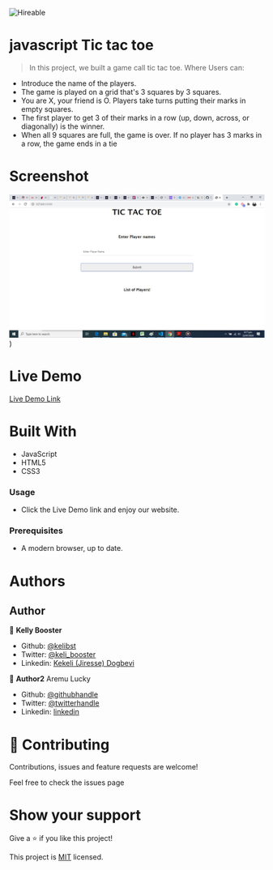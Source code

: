 <!--
*** Thanks for checking out this README Template. If you have a suggestion that would
*** make this better, please fork the repo and create a pull request or simply open
*** an issue with the tag "enhancement".
*** Thanks again! Now go create something AMAZING! :D
-->

<!-- PROJECT SHIELDS -->
<!--
*** I'm using markdown "reference style" links for readability.
*** Reference links are enclosed in brackets [ ] instead of parentheses ( ).
*** See the bottom of this document for the declaration of the reference variables
*** for contributors-url, forks-url, etc. This is an optional, concise syntax you may use.
*** https://www.markdownguide.org/basic-syntax/#reference-style-links
-->


![Hireable](https://cdn.rawgit.com/hiendv/hireable/master/styles/default/yes.svg) 

# javascript Tic tac toe

> In this project, we built a game call tic tac toe. 
Where Users can:

- Introduce the name of the players.
- The game is played on a grid that's 3 squares by 3 squares.
- You are X, your friend is O. Players take turns putting their marks in empty squares.
- The first player to get 3 of their marks in a row (up, down, across, or diagonally) is the winner.
- When all 9 squares are full, the game is over. If no player has 3 marks in a row, the game ends in a tie

#  Screenshot
![screenshot](./screenshot\Untitled.jpg)
)

# Live Demo
[Live Demo Link](https://angry-borg-90b651.netlify.app/)

# Built With

- JavaScript
- HTML5
- CSS3

### Usage

- Click the Live Demo link and enjoy our website.

### Prerequisites

- A modern browser, up to date.


# Authors

## Author

👤 **Kelly Booster**

- Github: [@kelibst](https://github.com/kelibst)
- Twitter: [@keli_booster](https://twitter.com/keli_booster)
- Linkedin: [Kekeli (Jiresse) Dogbevi
](https://www.linkedin.com/in/kekeli-dogbevi-jiresse/)

👤 **Author2**
Aremu Lucky

- Github: [@githubhandle](https://github.com/Luckyaremu)
- Twitter: [@twitterhandle](@luckyaremu)
- Linkedin: [linkedin]()

# 🤝 Contributing
Contributions, issues and feature requests are welcome!

Feel free to check the issues page

# Show your support
Give a ⭐️ if you like this project!

This project is [MIT](lic.url) licensed.